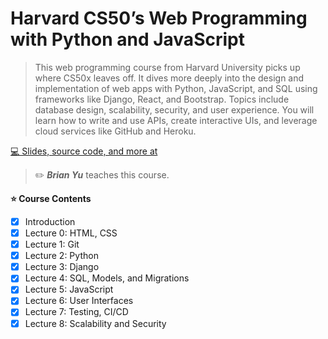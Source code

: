 # Harvard CS50’s Web Programming with Python and JavaScript

> This web programming course from Harvard University picks up where CS50x leaves off. It dives more deeply into the design and implementation of web apps with Python, JavaScript, and SQL using frameworks like Django, React, and Bootstrap. Topics include database design, scalability, security, and user experience. You will learn how to write and use APIs, create interactive UIs, and leverage cloud services like GitHub and Heroku.

[💻 Slides, source code, and more at](https://cs50.harvard.edu/web/)

> ✏️ **_Brian Yu_** teaches this course.

**⭐️ Course Contents**
-[x] Introduction
-[x] Lecture 0: HTML, CSS
-[x] Lecture 1: Git
-[x] Lecture 2: Python
-[x] Lecture 3: Django
-[x] Lecture 4: SQL, Models, and Migrations
-[x] Lecture 5: JavaScript
-[x] Lecture 6: User Interfaces
-[x] Lecture 7: Testing, CI/CD
-[x] Lecture 8: Scalability and Security
